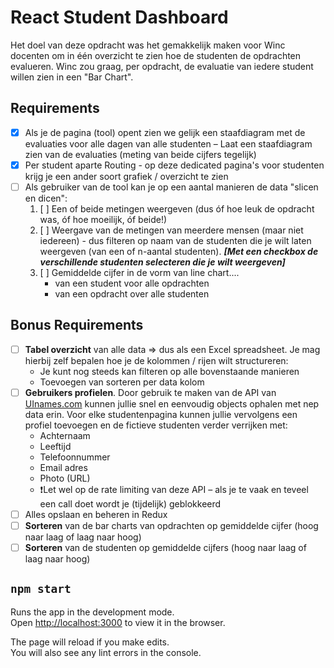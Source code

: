 # React Student Dashboard
Het doel van deze opdracht was het gemakkelijk maken voor Winc docenten om in één overzicht te zien hoe de studenten de opdrachten evalueren. Winc zou graag, per opdracht, de evaluatie van iedere student willen zien in een "Bar Chart".

## Requirements
- [x] Als je de pagina (tool) opent zien we gelijk een staafdiagram met de evaluaties voor alle dagen van alle studenten – Laat een staafdiagram zien van de evaluaties (meting van beide cijfers tegelijk)
- [x] Per student aparte Routing - op deze dedicated pagina's voor studenten krijg je een ander soort grafiek / overzicht te zien
- [ ] Als gebruiker van de tool kan je op een aantal manieren de data "slicen en dicen":
    1. [ ] Een of beide metingen weergeven (dus óf hoe leuk de opdracht was, óf hoe moeilijk, óf beide!)
    2. [ ] Weergave van de metingen van meerdere mensen (maar niet iedereen) - dus filteren op naam van de studenten die je wilt laten weergeven (van een of n-aantal studenten). 
    ***[Met een checkbox de verschillende studenten selecteren die je wilt weergeven]***
    3. [ ] Gemiddelde cijfer in de vorm van line chart.... 
        - van een student voor alle opdrachten
        - van een opdracht over alle studenten

## Bonus Requirements
- [ ] **Tabel overzicht** van alle data ⇒ dus als een Excel spreadsheet. Je mag hierbij zelf bepalen hoe je de kolommen / rijen wilt structureren:
    - Je kunt nog steeds kan filteren op alle bovenstaande manieren
    - Toevoegen van sorteren per data kolom
- [ ] **Gebruikers profielen**. Door gebruik te maken van de API van [UInames.com](https://uinames.com/api/) kunnen jullie snel en eenvoudig objects ophalen met nep data erin. Voor elke studentenpagina kunnen jullie vervolgens een profiel toevoegen en de fictieve studenten verder verrijken met:
    - Achternaam
    - Leeftijd
    - Telefoonnummer
    - Email adres
    - Photo (URL)
    - ❗Let wel op de rate limiting van deze API – als je te vaak en teveel een call doet wordt je (tijdelijk) geblokkeerd
- [ ] Alles opslaan en beheren in Redux
- [ ] **Sorteren** van de bar charts van opdrachten op gemiddelde cijfer (hoog naar laag of laag naar hoog)
- [ ] **Sorteren** van de studenten op gemiddelde cijfers (hoog naar laag of laag naar hoog)

## `npm start`

Runs the app in the development mode.<br />
Open [http://localhost:3000](http://localhost:3000) to view it in the browser.

The page will reload if you make edits.<br />
You will also see any lint errors in the console.